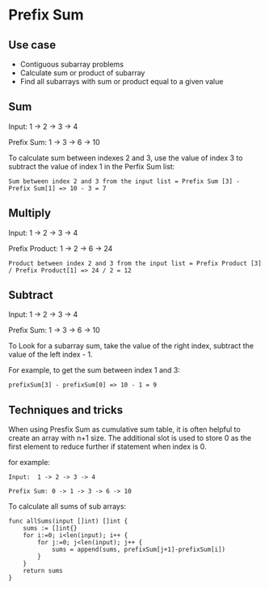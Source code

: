 # Prefix Sum

## Use case

- Contiguous subarray problems
- Calculate sum or product of subarray
- Find all subarrays with sum or product equal to a given value

## Sum

Input:  1 -> 2 -> 3 -> 4

Prefix Sum: 1 -> 3 -> 6 -> 10

To calculate sum between indexes 2 and 3, use the value of index 3 to subtract the value of index 1 in the Perfix Sum list:

```
Sum between index 2 and 3 from the input list = Prefix Sum [3] - Prefix Sum[1] => 10 - 3 = 7
```

## Multiply

Input:  1 -> 2 -> 3 -> 4

Prefix Product: 1 -> 2 -> 6 -> 24

```
Product between index 2 and 3 from the input list = Prefix Product [3] / Prefix Product[1] => 24 / 2 = 12
```

## Subtract

Input:  1 -> 2 -> 3 -> 4

Prefix Sum: 1 -> 3 -> 6 -> 10

To Look for a subarray sum, take the value of the right index, subtract the value of the left index - 1.

For example, to get the sum between index 1 and 3:

```
prefixSum[3] - prefixSum[0] => 10 - 1 = 9 

```

## Techniques and tricks

When using Presfix Sum as cumulative sum table, it is often helpful to create an array with n+1 size. The additional slot is used to store 0 as the first element to reduce further if statement when index is 0.

for example:

```
Input:  1 -> 2 -> 3 -> 4

Prefix Sum: 0 -> 1 -> 3 -> 6 -> 10
```

To calculate all sums of sub arrays:

```
func allSums(input []int) []int {
    sums := []int{}
    for i:=0; i<len(input); i++ {
        for j:=0; j<len(input); j++ {
            sums = append(sums, prefixSum[j+1]-prefixSum[i])
        }
    }
    return sums
}
```
